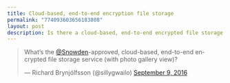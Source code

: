 ```yaml
---
title: Cloud-based, end-to-end encryption file storage
permalink: "774093603656183808"
layout: post
description: Is there a cloud-based, end-to-end encrypted file storage service (with photo gallery view)?
---
```


<blockquote class="twitter-tweet" data-lang="en"><p lang="en" dir="ltr">What’s the <a href="https://twitter.com/Snowden">@Snowden</a>-approved, cloud-based, end-to-end encrypted file storage service (with photo gallery view)?</p>&mdash; Richard Brynjólfsson (@sillygwailo) <a href="https://twitter.com/sillygwailo/status/774093603656183808">September 9, 2016</a></blockquote> <script async src="//platform.twitter.com/widgets.js" charset="utf-8"></script>
